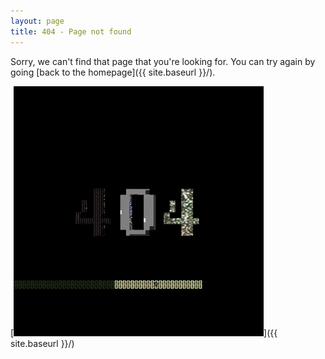 ```yaml
---
layout: page
title: 404 - Page not found
---
```


Sorry, we can't find that page that you're looking for. You can try again by going [back to the homepage]({{ site.baseurl }}/).

[<img src="/images/404.gif" alt=" 404 by kidmograph" style="width: 400px;"/>]({{ site.baseurl }}/)
